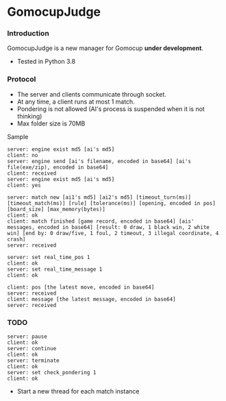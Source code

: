# GomocupJudge

### Introduction
GomocupJudge is a new manager for Gomocup **under development**.

* Tested in Python 3.8

### Protocol

* The server and clients communicate through socket.  
* At any time, a client runs at most 1 match.
* Pondering is not allowed (AI's process is suspended when it is not thinking)
* Max folder size is 70MB

Sample

    server: engine exist md5 [ai's md5]
    client: no
    server: engine send [ai's filename, encoded in base64] [ai's file(exe/zip), encoded in base64]
    client: received
    server: engine exist md5 [ai's md5]
    client: yes

    server: match new [ai1's md5] [ai2's md5] [timeout_turn(ms)] [timeout_match(ms)] [rule] [tolerance(ms)] [opening, encoded in pos] [board_size] [max_memory(bytes)]
    client: ok
    client: match finished [game record, encoded in base64] [ais' messages, encoded in base64] [result: 0 draw, 1 black win, 2 white win] [end by: 0 draw/five, 1 foul, 2 timeout, 3 illegal coordinate, 4 crash]
    server: received

    server: set real_time_pos 1
    client: ok
    server: set real_time_message 1
    client: ok

    client: pos [the latest move, encoded in base64]
    server: received
    client: message [the latest message, encoded in base64]
    server: received

### TODO

    server: pause
    client: ok
    server: continue
    client: ok
    server: terminate
    client: ok
    server: set check_pondering 1
    client: ok

* Start a new thread for each match instance

